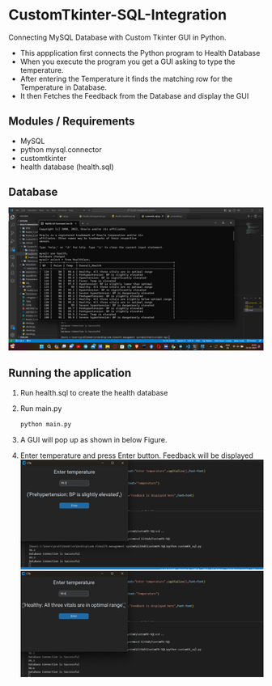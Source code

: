 # CustomTkinter-SQL-Integration
Connecting MySQL Database with Custom Tkinter GUI in Python.

- This appplication first connects the Python program to Health Database
- When you execute the program you get a GUI asking to type the temperature.
- After entering the Temperature it finds the matching row for the Temperature in Database.
- It then Fetches the Feedback from the Database and display the GUI

## Modules / Requirements
- MySQL
- python mysql.connector
- customtkinter
- health database (health.sql)

## Database
![database](https://github.com/praths71018/CustomTkinter-SQL-Integration/blob/main/Output%20Screenshot/database.png)

## Running the application
1. Run health.sql to create the health database
2. Run main.py
   
   ```bash
   python main.py
   ```
3. A GUI will pop up as shown in below Figure.
4. Enter temperature and press Enter button. Feedback will be displayed
   ![img1](https://github.com/praths71018/CustomTkinter-SQL-Integration/blob/main/Output%20Screenshot/1.png)
   ![img2](https://github.com/praths71018/CustomTkinter-SQL-Integration/blob/main/Output%20Screenshot/2.png)
